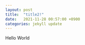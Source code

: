 ```yaml
---
layout: post
title:  "title2!"
date:   2021-11-28 00:57:00 +0900
categories: jekyll update
---
```


Hello World

